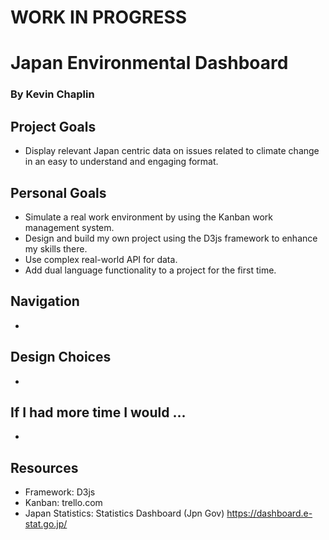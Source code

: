# WORK IN PROGRESS

# Japan Environmental Dashboard
### By Kevin Chaplin

## Project Goals
- Display relevant Japan centric data on issues related to climate change in an easy to understand and engaging format.

## Personal Goals
- Simulate a real work environment by using the Kanban work management system.
- Design and build my own project using the D3js framework to enhance my skills there.
- Use complex real-world API for data.
- Add dual language functionality to a project for the first time.

## Navigation
-

## Design Choices
-

## If I had more time I would ...
-

## Resources
- Framework: D3js
- Kanban: trello.com
- Japan Statistics: Statistics Dashboard (Jpn Gov) https://dashboard.e-stat.go.jp/
